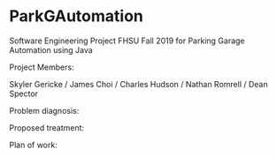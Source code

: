 # ParkGAutomation
Software Engineering Project FHSU Fall 2019 for Parking Garage Automation using Java

Project Members:

Skyler Gericke / James Choi / Charles Hudson / Nathan Romrell / Dean Spector



Problem diagnosis:


Proposed treatment:


Plan of work: 

